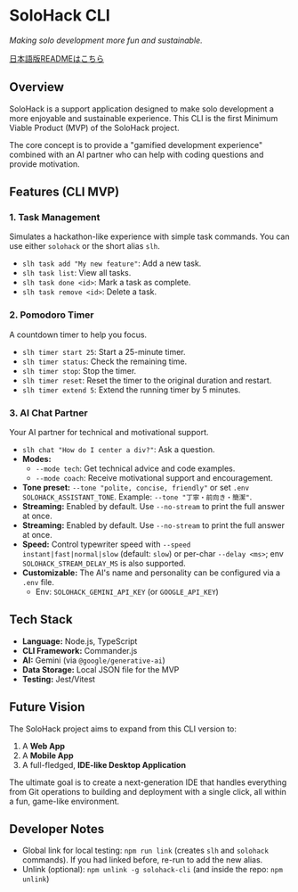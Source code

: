 # SoloHack CLI

*Making solo development more fun and sustainable.*

[日本語版READMEはこちら](./README.ja.md)

## Overview

SoloHack is a support application designed to make solo development a more enjoyable and sustainable experience. This CLI is the first Minimum Viable Product (MVP) of the SoloHack project.

The core concept is to provide a "gamified development experience" combined with an AI partner who can help with coding questions and provide motivation.

## Features (CLI MVP)

### 1. Task Management
Simulates a hackathon-like experience with simple task commands.
You can use either `solohack` or the short alias `slh`.
- `slh task add "My new feature"`: Add a new task.
- `slh task list`: View all tasks.
- `slh task done <id>`: Mark a task as complete.
- `slh task remove <id>`: Delete a task.

### 2. Pomodoro Timer
A countdown timer to help you focus.
- `slh timer start 25`: Start a 25-minute timer.
- `slh timer status`: Check the remaining time.
- `slh timer stop`: Stop the timer.
- `slh timer reset`: Reset the timer to the original duration and restart.
- `slh timer extend 5`: Extend the running timer by 5 minutes.

### 3. AI Chat Partner
Your AI partner for technical and motivational support.
- `slh chat "How do I center a div?"`: Ask a question.
- **Modes:**
  - `--mode tech`: Get technical advice and code examples.
  - `--mode coach`: Receive motivational support and encouragement.
 - **Tone preset:** `--tone "polite, concise, friendly"` or set `.env` `SOLOHACK_ASSISTANT_TONE`. Example: `--tone "丁寧・前向き・簡潔"`.
- **Streaming:** Enabled by default. Use `--no-stream` to print the full answer at once.
 - **Streaming:** Enabled by default. Use `--no-stream` to print the full answer at once.
 - **Speed:** Control typewriter speed with `--speed instant|fast|normal|slow` (default: `slow`) or per-char `--delay <ms>`; env `SOLOHACK_STREAM_DELAY_MS` is also supported.
- **Customizable:** The AI's name and personality can be configured via a `.env` file.
  - Env: `SOLOHACK_GEMINI_API_KEY` (or `GOOGLE_API_KEY`)

## Tech Stack

- **Language:** Node.js, TypeScript
- **CLI Framework:** Commander.js
- **AI:** Gemini (via `@google/generative-ai`)
- **Data Storage:** Local JSON file for the MVP
- **Testing:** Jest/Vitest

## Future Vision

The SoloHack project aims to expand from this CLI version to:
1.  A **Web App**
2.  A **Mobile App**
3.  A full-fledged, **IDE-like Desktop Application**

The ultimate goal is to create a next-generation IDE that handles everything from Git operations to building and deployment with a single click, all within a fun, game-like environment.

## Developer Notes

- Global link for local testing: `npm run link` (creates `slh` and `solohack` commands). If you had linked before, re-run to add the new alias.
- Unlink (optional): `npm unlink -g solohack-cli` (and inside the repo: `npm unlink`)
